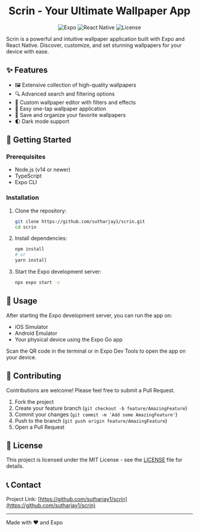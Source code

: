 
<div align="center">

# Scrin - Your Ultimate Wallpaper App

![Expo](https://img.shields.io/badge/Expo-000020?style=for-the-badge&logo=expo&logoColor=white)
![React Native](https://img.shields.io/badge/React_Native-20232A?style=for-the-badge&logo=react&logoColor=61DAFB)
![License](https://img.shields.io/badge/license-MIT-blue.svg)
</div>

Scrin is a powerful and intuitive wallpaper application built with Expo and React Native. Discover, customize, and set stunning wallpapers for your device with ease.

## ✨ Features

- 🖼️ Extensive collection of high-quality wallpapers
- 🔍 Advanced search and filtering options
- 🎨 Custom wallpaper editor with filters and effects
- 📱 Easy one-tap wallpaper application
- 💾 Save and organize your favorite wallpapers
- 🌓 Dark mode support

## 🚀 Getting Started

### Prerequisites

- Node.js (v14 or newer)
- TypeScript
- Expo CLI

### Installation

1. Clone the repository:

   ```bash
   git clone https://github.com/sutharjay1/scrin.git
   cd scrin
   ```

2. Install dependencies:

   ```bash
   npm install
   # or
   yarn install
   ```

3. Start the Expo development server:

   ```bash
   npx expo start -c
   ```

## 📱 Usage

After starting the Expo development server, you can run the app on:

- iOS Simulator
- Android Emulator
- Your physical device using the Expo Go app

Scan the QR code in the terminal or in Expo Dev Tools to open the app on your device.

## 🤝 Contributing

Contributions are welcome! Please feel free to submit a Pull Request.

1. Fork the project
2. Create your feature branch (`git checkout -b feature/AmazingFeature`)
3. Commit your changes (`git commit -m 'Add some AmazingFeature'`)
4. Push to the branch (`git push origin feature/AmazingFeature`)
5. Open a Pull Request

## 📄 License

This project is licensed under the MIT License - see the [LICENSE](LICENSE) file for details.

## 📞 Contact

Project Link: [https://github.com/sutharjay1/scrin](https://github.com/sutharjay1/scrin)

---

Made with ❤️ and Expo
